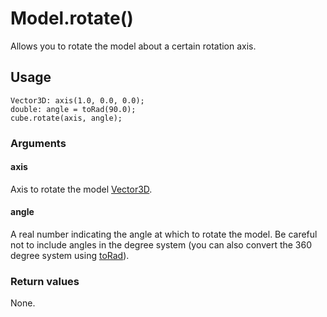 # Model.rotate()

Allows you to rotate the model about a certain rotation axis.

## Usage

```
Vector3D: axis(1.0, 0.0, 0.0);
double: angle = toRad(90.0);
cube.rotate(axis, angle);
```

### Arguments

#### axis

Axis to rotate the model [Vector3D](/lib/math/vec3).

#### angle

A real number indicating the angle at which to rotate the model. Be careful not to include angles in the degree system (you can also convert the 360 degree system using [toRad](/lib/math/toRad)).

### Return values

None.